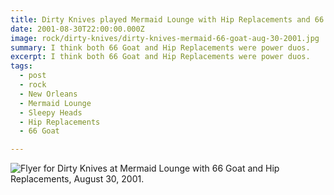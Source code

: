 ```yaml
---
title: Dirty Knives played Mermaid Lounge with Hip Replacements and 66 Goat.
date: 2001-08-30T22:00:00.000Z
image: rock/dirty-knives/dirty-knives-mermaid-66-goat-aug-30-2001.jpg
summary: I think both 66 Goat and Hip Replacements were power duos.
excerpt: I think both 66 Goat and Hip Replacements were power duos.
tags:
  - post 
  - rock
  - New Orleans
  - Mermaid Lounge
  - Sleepy Heads
  - Hip Replacements
  - 66 Goat

---
```


![Flyer for Dirty Knives at Mermaid Lounge with 66 Goat and Hip Replacements, August 30, 2001.](/static/img/rock/dirty-knives/dirty-knives-mermaid-66-goat-aug-30-2001.jpg "Flyer for Dirty Knives at Mermaid Lounge with 66 Goat and Hip Replacements, August 30, 2001.")